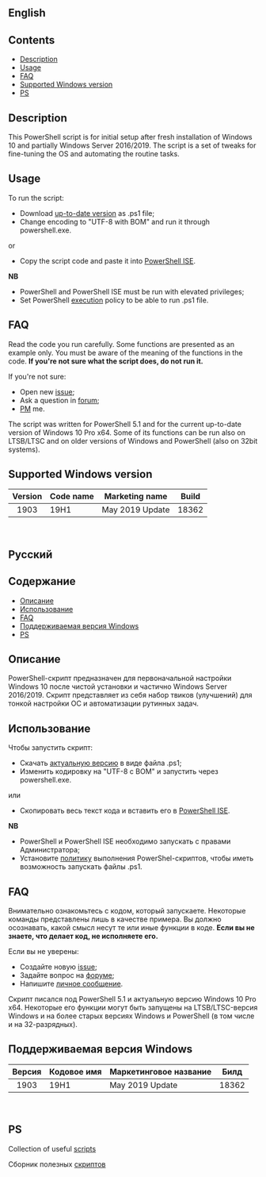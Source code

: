 ## English

## Contents
 - [Description](#description)
 - [Usage](#usage)
 - [FAQ](#faq)
 - [Supported Windows version](#supported-windows-version)
 - [PS](#ps)
  
## Description
This PowerShell script is for initial setup after fresh installation of Windows 10 and partially Windows Server 2016/2019. The script is a set of tweaks for fine-tuning the OS and automating the routine tasks.

## Usage
To run the script:
- Download [up-to-date version](https://github.com/farag2/Setup-Windows-10/blob/master/Win%2010.ps1) as .ps1 file;
- Change encoding to "UTF-8 with BOM" and run it through powershell.exe.

or

- Copy the script code and paste it into [PowerShell ISE](https://docs.microsoft.com/en-us/powershell/scripting/components/ise/windows-powershell-integrated-scripting-environment--ise-).

**NB**
- PowerShell and PowerShell ISE must be run with elevated privileges;
- Set PowerShell [execution](https://docs.microsoft.com/en-us/powershell/module/microsoft.powershell.core/about/about_execution_policies) policy to be able to run .ps1 file.


## FAQ
Read the code you run carefully. Some functions are presented as an example only. You must be aware of the meaning of the functions in the code. **If you're not sure what the script does, do not run it.**

If you're not sure:
- Open new [issue](https://github.com/farag2/Setup-Windows-10/issues);
- Ask a question in [forum](https://forums.mydigitallife.net/threads/powershell-script-setup-windows-10.80139/);
- [PM](https://forums.mydigitallife.net/members/farag.425562/) me.

The script was written for PowerShell 5.1 and for the current up-to-date version of Windows 10 Pro x64. Some of its functions can be run also on LTSB/LTSC and on older versions of Windows and PowerShell (also on 32bit systems).

## Supported Windows version
| Version |   Code name  |      Marketing name    | Build |
| :-----: | -------------| ---------------------- | :---: |
|  1903   |    19H1      |     May 2019 Update    | 18362 |

&nbsp;

## Русский
## Содержание
 - [Описание](#описание)
 - [Использование](#использование)
 - [FAQ](#faq)
 - [Поддерживаемая версия Windows](#поддерживаемая-версия-windows)
 - [PS](#ps)
  
## Описание
PowerShell-скрипт предназначен для первоначальной настройки Windows 10 после чистой установки и частично Windows Server 2016/2019. Скрипт представляет из себя набор твиков (улучшений) для тонкой настройки ОС и автоматизации рутинных задач.

## Использование
Чтобы запустить скрипт:
- Скачать [актуальную версию](https://github.com/farag2/Setup-Windows-10/blob/master/Win%2010.ps1) в виде файла .ps1;
- Изменить кодировку на "UTF-8 с BOM" и запустить через powershell.exe.

или

- Скопировать весь текст кода и вставить его в [PowerShell ISE](https://docs.microsoft.com/ru-ru/powershell/scripting/components/ise/windows-powershell-integrated-scripting-environment--ise-).

**NB**
- PowerShell и PowerShell ISE необходимо запускать с правами Администратора;
- Установите [политику](https://docs.microsoft.com/en-us/powershell/module/microsoft.powershell.core/about/about_execution_policies) выполнения PowerShel-скриптов, чтобы иметь возможность запускать файлы .ps1.

## FAQ
Внимательно ознакомьтесь с кодом, который запускаете. Некоторые команды представлены лишь в качестве примера. Вы должно осознавать, какой смысл несут те или иные функции в коде. **Если вы не знаете, что делает код, не исполняете его.**

Если вы не уверены:
- Создайте новую [issue](https://github.com/farag2/Setup-Windows-10/issues);
- Задайте вопрос на [форуме](http://forum.ru-board.com/topic.cgi?forum=62&topic=30617);
- Напишите [личное сообщение](http://forum.ru-board.com/profile.cgi?action=show&member=farag).

Скрипт писался под PowerShell 5.1 и актуальную версию Windows 10 Pro x64. Некоторые его функции могут быть запущены на LTSB/LTSC-версия Windows и на более старых версиях Windows и PowerShell (в том числе и на 32-разрядных).

## Поддерживаемая версия Windows

|  Версия | Кодовое имя  | Маркетинговое название |  Билд |
| :-----: | -------------| ---------------------- | :---: |
|  1903   |    19H1      |     May 2019 Update    | 18362 |

&nbsp;

## PS
Collection of useful [scripts](https://gist.github.com/farag2)

Сборник полезных [скриптов](https://gist.github.com/farag2)
